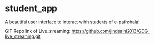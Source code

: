 # student_app
A beautiful  user interface to interact wihh students of e-pathshala! 

GIT Repo link of Live_streaming:
https://github.com/jindsaini2013/GDG-live_streaming.git